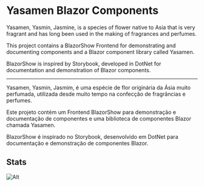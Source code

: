 # Yasamen Blazor Components

Yasamen, Yasmin, Jasmine, is a species of flower native to Asia that is very fragrant and has long been used in the making of fragrances and perfumes.

This project contains a BlazorShow Frontend for demonstrating and documenting components and a Blazor component library called Yasamen.

BlazorShow is inspired by Storybook, developed in DotNet for documentation and demonstration of Blazor components.

---

Yasamen, Yasmin, Jasmim, é uma espécie de flor originária da Ásia muito perfumada, utilizada desde muito tempo na confecção de fragrâncias e perfumes.

Este projeto contém um Frontend BlazorShow para demonstração e documentação de componentes e uma biblioteca de componentes Blazor chamada Yasamen.

BlazorShow é inspirado no Storybook, desenvolvido em DotNet para documentação e demonstração de componentes Blazor.

## Stats

![Alt](https://repobeats.axiom.co/api/embed/d3737146ad642218026de177498b1dfcc5dcd7b8.svg "Repobeats analytics image")
